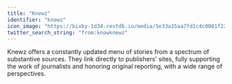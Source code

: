 ```yaml
---
title: "Knewz"
identifier: "knewz"
icon_image: "https://bixby-1d34.restdb.io/media/5e33a15aa7fd1c4c0001f225"
twitter_search_string: "from:knowknewz"
---
```

Knewz offers a constantly updated menu of stories from a spectrum of substantive sources. They link directly to publishers’ sites, fully supporting the work of journalists and honoring original reporting, with a wide range of perspectives.